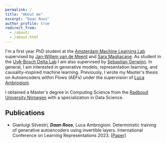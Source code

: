 ```yaml
---
permalink: /
title: "About me"
excerpt: "Daan Roos"
author_profile: true
redirect_from: 
  - /about/
  - /about.html
---
```



I'm a first year PhD student at the [Amsterdam Machine Learning Lab](https://amlab.science.uva.nl/) supervised by [Jan-Willem van de Meent](https://jwvdm.github.io/) and [Sara Magliacane](https://saramagliacane.github.io/). As student in the [UvA-Bosch Delta Lab](https://ivi.fnwi.uva.nl/uvaboschdeltalab/) I am also supervised by [Sebastian Gerwinn](https://www.bosch-ai.com/research/researcher-pages/t_overviewpage_38.html). In general, I am interested in generative models, representation learning, and causality-inspired machine learning. Previously, I wrote my Master's thesis on Autoencoders within Flows (AEFs) under the supervision of [Luca Ambrogioni](https://twitter.com/LucaAmb).

I obtained a Master's degree in Computing Science from the [Radboud University Nijmegen](https://www.ru.nl/) with a specialization in Data Science. 


Publications
------
- Gianluigi Silvestri<sup>*</sup>, **Daan Roos**<sup>*</sup>, Luca Ambrogioni. Deterministic training of generative autoencoders using invertible layers. International Conference on Learning Representations 2023.  [[Paper]](https://openreview.net/pdf?id=g8wBdhnstYz)
